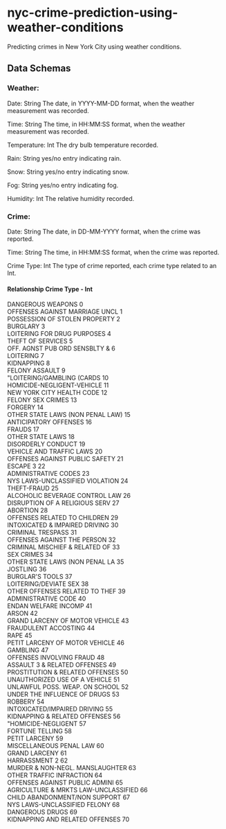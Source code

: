 # nyc-crime-prediction-using-weather-conditions
Predicting crimes in New York City using weather conditions.

## Data Schemas

### Weather:

Date: String
The date, in YYYY-MM-DD format, when the weather measurement was recorded.

Time: String
The time, in HH:MM:SS format, when the weather measurement was recorded.

Temperature: Int
The dry bulb temperature recorded.

Rain: String
yes/no entry indicating rain.

Snow: String
yes/no entry indicating snow.

Fog: String
yes/no entry indicating fog.

Humidity: Int
The relative humidity recorded.

### Crime:

Date: String
The date, in DD-MM-YYYY format, when the crime was reported.

Time: String
The time, in HH:MM:SS format, when the crime was reported.

Crime Type: Int
The type of crime reported, each crime type related to an Int.
#### Relationship Crime Type - Int
DANGEROUS WEAPONS	0  
OFFENSES AGAINST MARRIAGE UNCL	1  
POSSESSION OF STOLEN PROPERTY	2  
BURGLARY	3  
LOITERING FOR DRUG PURPOSES	4  
THEFT OF SERVICES	5  
OFF. AGNST PUB ORD SENSBLTY &	6  
LOITERING	7  
KIDNAPPING	8  
FELONY ASSAULT	9  
"LOITERING/GAMBLING (CARDS	10  
HOMICIDE-NEGLIGENT-VEHICLE	11  
NEW YORK CITY HEALTH CODE	12  
FELONY SEX CRIMES	13  
FORGERY	14  
OTHER STATE LAWS (NON PENAL LAW)	15  
ANTICIPATORY OFFENSES	16  
FRAUDS	17  
OTHER STATE LAWS	18  
DISORDERLY CONDUCT	19  
VEHICLE AND TRAFFIC LAWS	20  
OFFENSES AGAINST PUBLIC SAFETY	21  
ESCAPE 3	22  
ADMINISTRATIVE CODES	23  
NYS LAWS-UNCLASSIFIED VIOLATION	24  
THEFT-FRAUD	25  
ALCOHOLIC BEVERAGE CONTROL LAW	26  
DISRUPTION OF A RELIGIOUS SERV	27  
ABORTION	28  
OFFENSES RELATED TO CHILDREN	29  
INTOXICATED & IMPAIRED DRIVING	30  
CRIMINAL TRESPASS	31  
OFFENSES AGAINST THE PERSON	32  
CRIMINAL MISCHIEF & RELATED OF	33  
SEX CRIMES	34  
OTHER STATE LAWS (NON PENAL LA	35  
JOSTLING	36  
BURGLAR'S TOOLS	37  
LOITERING/DEVIATE SEX	38  
OTHER OFFENSES RELATED TO THEF	39  
ADMINISTRATIVE CODE	40  
ENDAN WELFARE INCOMP	41  
ARSON	42  
GRAND LARCENY OF MOTOR VEHICLE	43  
FRAUDULENT ACCOSTING	44  
RAPE	45  
PETIT LARCENY OF MOTOR VEHICLE	46  
GAMBLING	47  
OFFENSES INVOLVING FRAUD	48  
ASSAULT 3 & RELATED OFFENSES	49  
PROSTITUTION & RELATED OFFENSES	50  
UNAUTHORIZED USE OF A VEHICLE	51  
UNLAWFUL POSS. WEAP. ON SCHOOL	52  
UNDER THE INFLUENCE OF DRUGS	53  
ROBBERY	54  
INTOXICATED/IMPAIRED DRIVING	55  
KIDNAPPING & RELATED OFFENSES	56  
"HOMICIDE-NEGLIGENT	57  
FORTUNE TELLING	58  
PETIT LARCENY	59  
MISCELLANEOUS PENAL LAW	60  
GRAND LARCENY	61  
HARRASSMENT 2	62  
MURDER & NON-NEGL. MANSLAUGHTER	63  
OTHER TRAFFIC INFRACTION	64  
OFFENSES AGAINST PUBLIC ADMINI	65  
AGRICULTURE & MRKTS LAW-UNCLASSIFIED	66  
CHILD ABANDONMENT/NON SUPPORT	67  
NYS LAWS-UNCLASSIFIED FELONY	68  
DANGEROUS DRUGS	69  
KIDNAPPING AND RELATED OFFENSES	70  
